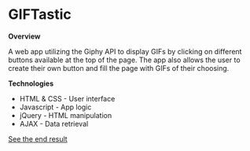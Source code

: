 # GIFTastic

**Overview**

A web app utilizing the Giphy API to display GIFs by clicking on different buttons available at the top of the page. The app also allows the user to create their own button and fill the page with GIFs of their choosing. 

**Technologies**
  * HTML & CSS - User interface 
  * Javascript - App logic
  * jQuery - HTML manipulation
  * AJAX - Data retrieval

[See the end result](https://ichumats22.github.io/GIFTastic/.)
